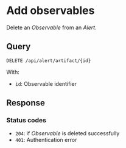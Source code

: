 # Add observables

Delete an *Observable* from an *Alert*.

## Query

```plain
DELETE /api/alert/artifact/{id}
```

With:

- `id`: Observable identifier

## Response

### Status codes

- `204`: if *Observable* is deleted successfully
- `401`: Authentication error
